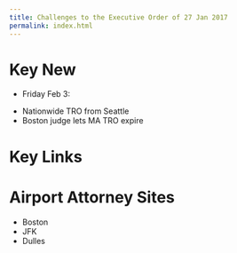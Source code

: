 ```yaml
---
title: Challenges to the Executive Order of 27 Jan 2017
permalink: index.html
---
```

# Key New
* Friday Feb 3:
+ Nationwide TRO from Seattle
+ Boston judge lets MA TRO expire 

# Key Links


# Airport Attorney Sites
* Boston
* JFK
* Dulles


